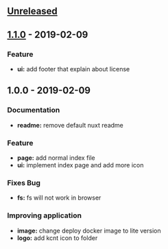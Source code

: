 <a name="unreleased"></a>
## [Unreleased]


<a name="1.1.0"></a>
## [1.1.0] - 2019-02-09
### Feature
- **ui:** add footer that explain about license


<a name="1.0.0"></a>
## 1.0.0 - 2019-02-09
### Documentation
- **readme:** remove default nuxt readme

### Feature
- **page:** add normal index file
- **ui:** implement index page and add more icon

### Fixes Bug
- **fs:** fs will not work in browser

### Improving application
- **image:** change deploy docker image to lite version
- **logo:** add kcnt icon to folder


[Unreleased]: https://gitlab.com/kamontat/logo/compare/1.1.0...HEAD
[1.1.0]: https://gitlab.com/kamontat/logo/compare/1.0.0...1.1.0
